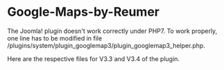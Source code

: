 # Google-Maps-by-Reumer

The Joomla! plugin doesn't work correctly under PHP7. To work properly, one line has to be modified in file /plugins/system/plugin_googlemap3/plugin_googlemap3_helper.php.

Here are the respective files for V3.3 and V3.4 of the plugin.
